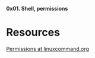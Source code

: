 **0x01. Shell, permissions** <br />
# Resources <br />
[Permissions at linuxcommand.org](http://linuxcommand.org/lc3_lts0090.php) <br />


